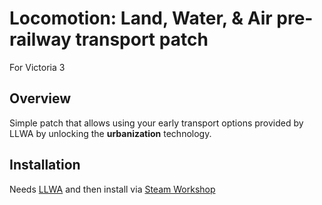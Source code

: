 # Locomotion: Land, Water, & Air pre-railway transport patch

For Victoria 3

## Overview

Simple patch that allows using your early transport options provided by LLWA by unlocking the **urbanization** technology.

## Installation

Needs [LLWA](https://steamcommunity.com/sharedfiles/filedetails/?id=3032533792) and then install via [Steam Workshop](link)